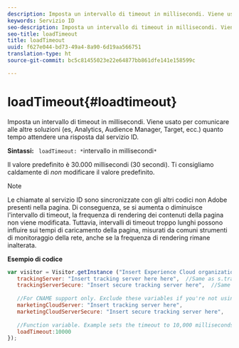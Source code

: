 ```yaml
---
description: Imposta un intervallo di timeout in millisecondi. Viene usato per comunicare alle altre soluzioni (es, Analytics, Audience Manager, Target, ecc.) quanto tempo attendere una risposta dal servizio ID.
keywords: Servizio ID
seo-description: Imposta un intervallo di timeout in millisecondi. Viene usato per comunicare alle altre soluzioni (es, Analytics, Audience Manager, Target, ecc.) quanto tempo attendere una risposta dal servizio ID.
seo-title: loadTimeout
title: loadTimeout
uuid: f627e044-bd73-49a4-8a90-6d19aa566751
translation-type: ht
source-git-commit: bc5c81455023e22e64877bb861dfe141e158599c

---
```



# loadTimeout{#loadtimeout}

Imposta un intervallo di timeout in millisecondi. Viene usato per comunicare alle altre soluzioni (es, Analytics, Audience Manager, Target, ecc.) quanto tempo attendere una risposta dal servizio ID.

**Sintassi:** ` loadTimeout: *`intervallo in millisecondi`*`

Il valore predefinito è 30.000 millisecondi (30 secondi). Ti consigliamo caldamente di *non* modificare il valore predefinito.

>[!NOTE]
>
>Le chiamate al servizio ID sono sincronizzate con gli altri codici non Adobe presenti nella pagina. Di conseguenza, se si aumenta o diminuisce l&#39;intervallo di timeout, la frequenza di rendering dei contenuti della pagina non viene modificata. Tuttavia, intervalli di timeout troppo lunghi possono influire sui tempi di caricamento della pagina, misurati da comuni strumenti di monitoraggio della rete, anche se la frequenza di rendering rimane inalterata.

**Esempio di codice**

```js
var visitor = Visitor.getInstance ("Insert Experience Cloud organization ID here",{ 
   trackingServer: "Insert tracking server here here",  //Same as s.trackingServer 
   trackingServerSecure: "Insert secure tracking server here",  //Same as s.trackingServerSecure 
 
   //For CNAME support only. Exclude these variables if you're not using CNAME 
   marketingCloudServer: "Insert tracking server here", 
   marketingCloudServerSecure: "Insert secure tracking server here", 
 
   //Function variable. Example sets the timeout to 10,000 milliseconds (10 seconds). 
   loadTimeout:10000 
});
```

